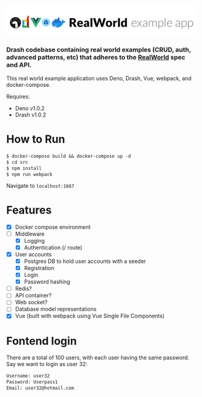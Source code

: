 # ![Drash Example App](logo.png)

### Drash codebase containing real world examples (CRUD, auth, advanced patterns, etc) that adheres to the [RealWorld](https://github.com/gothinkster/realworld-example-apps) spec and API.

This real world example application uses Deno, Drash, Vue, webpack, and docker-compose.

Requires:
* Deno v1.0.2
* Drash v1.0.2

# How to Run

```
$ docker-compose build && docker-compose up -d
$ cd src
$ npm install
$ npm run webpack
```

Navigate to `localhost:1667`

# Features

- [x] Docker compose environment
- [ ] Middleware
    - [x] Logging
    - [x] Authentication (/ route)
- [x] User accounts
    - [x] Postgres DB to hold user accounts with a seeder
    - [x] Registration
    - [x] Login
    - [x] Password hashing
- [ ] Redis?
- [ ] API container?
- [ ] Web socket?
- [ ] Database model representations
- [x] Vue (built with webpack using Vue Single File Components)

# Fontend login

There are a total of 100 users, with each user having the same password. Say we want to login as user 32:

```
Username: user32
Password: Userpass1
Email: user32@hotmail.com
```
